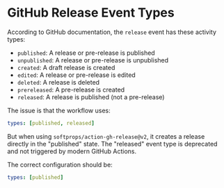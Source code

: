 # GitHub Release Event Types

According to GitHub documentation, the `release` event has these activity types:
- `published`: A release or pre-release is published
- `unpublished`: A release or pre-release is unpublished
- `created`: A draft release is created
- `edited`: A release or pre-release is edited
- `deleted`: A release is deleted
- `prereleased`: A pre-release is created
- `released`: A release is published (not a pre-release)

The issue is that the workflow uses:
```yaml
types: [published, released]
```

But when using `softprops/action-gh-release@v2`, it creates a release directly in the "published" state. 
The "released" event type is deprecated and not triggered by modern GitHub Actions.

The correct configuration should be:
```yaml
types: [published]
```
